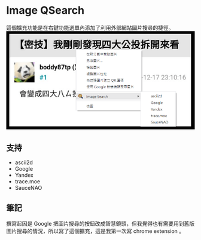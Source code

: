 # Image QSearch
這個擴充功能是在右鍵功能選單內添加了利用外部網站圖片搜尋的捷徑。
![Demo](/asset/demo-1.PNG?raw=true "Demo")
## 支持
+ ascii2d
+ Google
+ Yandex
+ trace.moe
+ SauceNAO

## 筆記
撰寫起因是 Google 把圖片搜尋的按鈕改成智慧鏡頭，但我覺得也有需要用到舊版圖片搜尋的情況，所以寫了這個擴充，這是我第一次寫 chrome extension 。
